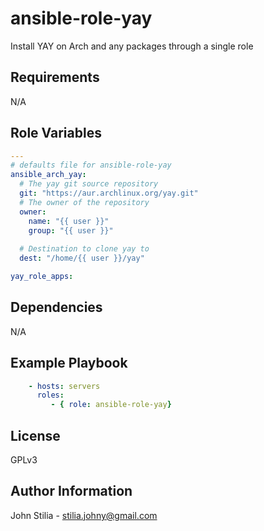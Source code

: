ansible-role-yay
=========

Install YAY on Arch and any packages through a single role

Requirements
------------
N/A

Role Variables
--------------

```yaml
---
# defaults file for ansible-role-yay
ansible_arch_yay:
  # The yay git source repository
  git: "https://aur.archlinux.org/yay.git"
  # The owner of the repository
  owner:
    name: "{{ user }}"
    group: "{{ user }}"
  
  # Destination to clone yay to
  dest: "/home/{{ user }}/yay"

yay_role_apps: 
```

Dependencies
------------

N/A

Example Playbook
----------------
```yaml
    - hosts: servers
      roles:
         - { role: ansible-role-yay}
```
License
-------

GPLv3

Author Information
------------------

John Stilia - stilia.johny@gmail.com

